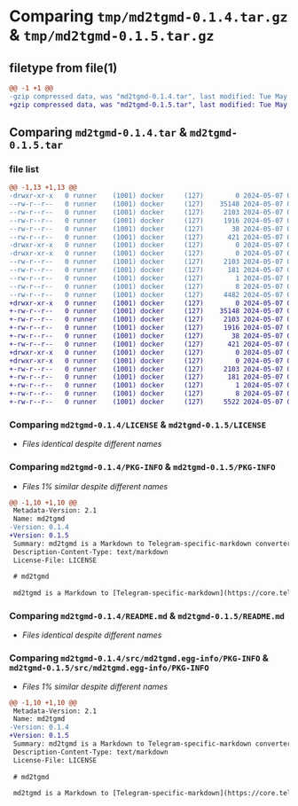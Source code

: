 # Comparing `tmp/md2tgmd-0.1.4.tar.gz` & `tmp/md2tgmd-0.1.5.tar.gz`

## filetype from file(1)

```diff
@@ -1 +1 @@
-gzip compressed data, was "md2tgmd-0.1.4.tar", last modified: Tue May  7 07:30:50 2024, max compression
+gzip compressed data, was "md2tgmd-0.1.5.tar", last modified: Tue May  7 08:39:09 2024, max compression
```

## Comparing `md2tgmd-0.1.4.tar` & `md2tgmd-0.1.5.tar`

### file list

```diff
@@ -1,13 +1,13 @@
-drwxr-xr-x   0 runner    (1001) docker     (127)        0 2024-05-07 07:30:50.308371 md2tgmd-0.1.4/
--rw-r--r--   0 runner    (1001) docker     (127)    35148 2024-05-07 07:30:41.000000 md2tgmd-0.1.4/LICENSE
--rw-r--r--   0 runner    (1001) docker     (127)     2103 2024-05-07 07:30:50.308371 md2tgmd-0.1.4/PKG-INFO
--rw-r--r--   0 runner    (1001) docker     (127)     1916 2024-05-07 07:30:41.000000 md2tgmd-0.1.4/README.md
--rw-r--r--   0 runner    (1001) docker     (127)       38 2024-05-07 07:30:50.308371 md2tgmd-0.1.4/setup.cfg
--rw-r--r--   0 runner    (1001) docker     (127)      421 2024-05-07 07:30:41.000000 md2tgmd-0.1.4/setup.py
-drwxr-xr-x   0 runner    (1001) docker     (127)        0 2024-05-07 07:30:50.308371 md2tgmd-0.1.4/src/
-drwxr-xr-x   0 runner    (1001) docker     (127)        0 2024-05-07 07:30:50.308371 md2tgmd-0.1.4/src/md2tgmd.egg-info/
--rw-r--r--   0 runner    (1001) docker     (127)     2103 2024-05-07 07:30:50.000000 md2tgmd-0.1.4/src/md2tgmd.egg-info/PKG-INFO
--rw-r--r--   0 runner    (1001) docker     (127)      181 2024-05-07 07:30:50.000000 md2tgmd-0.1.4/src/md2tgmd.egg-info/SOURCES.txt
--rw-r--r--   0 runner    (1001) docker     (127)        1 2024-05-07 07:30:50.000000 md2tgmd-0.1.4/src/md2tgmd.egg-info/dependency_links.txt
--rw-r--r--   0 runner    (1001) docker     (127)        8 2024-05-07 07:30:50.000000 md2tgmd-0.1.4/src/md2tgmd.egg-info/top_level.txt
--rw-r--r--   0 runner    (1001) docker     (127)     4482 2024-05-07 07:30:41.000000 md2tgmd-0.1.4/src/md2tgmd.py
+drwxr-xr-x   0 runner    (1001) docker     (127)        0 2024-05-07 08:39:09.497786 md2tgmd-0.1.5/
+-rw-r--r--   0 runner    (1001) docker     (127)    35148 2024-05-07 08:39:00.000000 md2tgmd-0.1.5/LICENSE
+-rw-r--r--   0 runner    (1001) docker     (127)     2103 2024-05-07 08:39:09.497786 md2tgmd-0.1.5/PKG-INFO
+-rw-r--r--   0 runner    (1001) docker     (127)     1916 2024-05-07 08:39:00.000000 md2tgmd-0.1.5/README.md
+-rw-r--r--   0 runner    (1001) docker     (127)       38 2024-05-07 08:39:09.497786 md2tgmd-0.1.5/setup.cfg
+-rw-r--r--   0 runner    (1001) docker     (127)      421 2024-05-07 08:39:00.000000 md2tgmd-0.1.5/setup.py
+drwxr-xr-x   0 runner    (1001) docker     (127)        0 2024-05-07 08:39:09.493786 md2tgmd-0.1.5/src/
+drwxr-xr-x   0 runner    (1001) docker     (127)        0 2024-05-07 08:39:09.497786 md2tgmd-0.1.5/src/md2tgmd.egg-info/
+-rw-r--r--   0 runner    (1001) docker     (127)     2103 2024-05-07 08:39:09.000000 md2tgmd-0.1.5/src/md2tgmd.egg-info/PKG-INFO
+-rw-r--r--   0 runner    (1001) docker     (127)      181 2024-05-07 08:39:09.000000 md2tgmd-0.1.5/src/md2tgmd.egg-info/SOURCES.txt
+-rw-r--r--   0 runner    (1001) docker     (127)        1 2024-05-07 08:39:09.000000 md2tgmd-0.1.5/src/md2tgmd.egg-info/dependency_links.txt
+-rw-r--r--   0 runner    (1001) docker     (127)        8 2024-05-07 08:39:09.000000 md2tgmd-0.1.5/src/md2tgmd.egg-info/top_level.txt
+-rw-r--r--   0 runner    (1001) docker     (127)     5522 2024-05-07 08:39:00.000000 md2tgmd-0.1.5/src/md2tgmd.py
```

### Comparing `md2tgmd-0.1.4/LICENSE` & `md2tgmd-0.1.5/LICENSE`

 * *Files identical despite different names*

### Comparing `md2tgmd-0.1.4/PKG-INFO` & `md2tgmd-0.1.5/PKG-INFO`

 * *Files 1% similar despite different names*

```diff
@@ -1,10 +1,10 @@
 Metadata-Version: 2.1
 Name: md2tgmd
-Version: 0.1.4
+Version: 0.1.5
 Summary: md2tgmd is a Markdown to Telegram-specific-markdown converter.
 Description-Content-Type: text/markdown
 License-File: LICENSE
 
 # md2tgmd
 
 md2tgmd is a Markdown to [Telegram-specific-markdown](https://core.telegram.org/bots/api#formatting-options) converter.
```

### Comparing `md2tgmd-0.1.4/README.md` & `md2tgmd-0.1.5/README.md`

 * *Files identical despite different names*

### Comparing `md2tgmd-0.1.4/src/md2tgmd.egg-info/PKG-INFO` & `md2tgmd-0.1.5/src/md2tgmd.egg-info/PKG-INFO`

 * *Files 1% similar despite different names*

```diff
@@ -1,10 +1,10 @@
 Metadata-Version: 2.1
 Name: md2tgmd
-Version: 0.1.4
+Version: 0.1.5
 Summary: md2tgmd is a Markdown to Telegram-specific-markdown converter.
 Description-Content-Type: text/markdown
 License-File: LICENSE
 
 # md2tgmd
 
 md2tgmd is a Markdown to [Telegram-specific-markdown](https://core.telegram.org/bots/api#formatting-options) converter.
```


